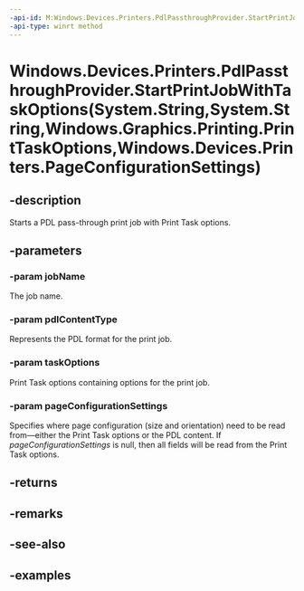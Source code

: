 ```yaml
---
-api-id: M:Windows.Devices.Printers.PdlPassthroughProvider.StartPrintJobWithTaskOptions(System.String,System.String,Windows.Graphics.Printing.PrintTaskOptions,Windows.Devices.Printers.PageConfigurationSettings)
-api-type: winrt method
---
```


# Windows.Devices.Printers.PdlPassthroughProvider.StartPrintJobWithTaskOptions(System.String,System.String,Windows.Graphics.Printing.PrintTaskOptions,Windows.Devices.Printers.PageConfigurationSettings)

<!--
public Windows.Devices.Printers.PdlPassthroughTarget StartPrintJobWithTaskOptions (string jobName, string pdlContentType, Windows.Graphics.Printing.PrintTaskOptions taskOptions, Windows.Devices.Printers.PageConfigurationSettings pageConfigurationSettings);
-->


## -description

Starts a PDL pass-through print job with Print Task options.

## -parameters

### -param jobName

The job name.

### -param pdlContentType

Represents the PDL format for the print job.

### -param taskOptions

Print Task options containing options for the print job.

### -param pageConfigurationSettings

Specifies where page configuration (size and orientation) need to be read from&mdash;either the Print Task options or the PDL content. If *pageConfigurationSettings* is null, then all fields will be read from the Print Task options.

## -returns

## -remarks

## -see-also

## -examples
